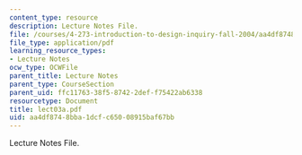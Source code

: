 ```yaml
---
content_type: resource
description: Lecture Notes File.
file: /courses/4-273-introduction-to-design-inquiry-fall-2004/aa4df8748bba1dcfc65008915baf67bb_lect03a.pdf
file_type: application/pdf
learning_resource_types:
- Lecture Notes
ocw_type: OCWFile
parent_title: Lecture Notes
parent_type: CourseSection
parent_uid: ffc11763-38f5-8742-2def-f75422ab6338
resourcetype: Document
title: lect03a.pdf
uid: aa4df874-8bba-1dcf-c650-08915baf67bb
---
```

Lecture Notes File.

